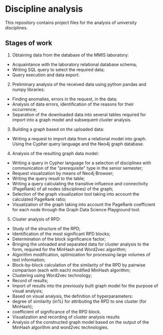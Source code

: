 # Discipline analysis

This repository contains project files for the analysis of university disciplines.

## Stages of work

1. Obtaining data from the database of the MMIS laboratory:
- Acquaintance with the laboratory relational database schema;
- Writing
SQL query to select the required data;
- Query execution and data export.
2. Preliminary analysis of the received data using python
pandas and numpy libraries:
- Finding anomalies, errors in the request, in the data;
- Analysis of data errors, identification of the reasons for their occurrence;
- Separation of the downloaded data into several tables required
for import into a graph model and subsequent cluster analysis.
3. Building a graph based on the uploaded data:
- Writing a request to import data from a relational model into
graph. Using the Cypher query language and the Neo4j graph database.
4. Analysis of the resulting graph data model:
- Writing a query in Cypher language for a selection of disciplines with
communication of the "prerequisite" type in the senior semester;
- Request visualization by means of Neo4j Browser;
- Writing the query result to the table;
- Writing a query calculating the transitive influence and
connectivity (PageRank) of all nodes (disciplines) of the graph;
- Selection of the graph visualization tool taking into account the calculated
PageRank ratio;
- Visualization of the graph taking into account the PageRank coefficient for each
node through the Graph Data Science Playground tool.
5. Cluster analysis of RPD:
- Study of the structure of the RPD;
- Identification of the most significant RPD blocks;
- Determination of the block significance factor;
- Bringing the unloaded and separated data for cluster analysis to the form,
required for the MinHash and Word2vec algorithm;
- Algorithm modification, optimization for processing large volumes of text
information;
- Block-by-block calculation of the similarity of the RPD by pairwise comparison (each with each)
modified MinHash algorithm;
- Clustering using Word2vec technology;
- Record of results;
- Import of results into the previously built graph model for the purpose of visual analysis;
- Based on visual analysis, the definition of hyperparameters:
- degree of similarity (in%) for attributing the RPD to one cluster (for MinHash);
- coefficient of significance of the RPD block.
- Visualization and recording of cluster analysis results
- Analysis of the constructed graph model based on the output of the MinHash algorithm and
word2vec technologies.
